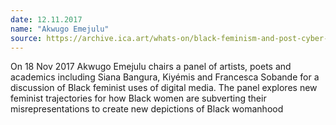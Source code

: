 ```yaml
---
date: 12.11.2017
name: "Akwugo Emejulu"
source: https://archive.ica.art/whats-on/black-feminism-and-post-cyber-feminism
---
```


On 18 Nov 2017 Akwugo Emejulu chairs a panel of artists, poets and academics including Siana Bangura, Kiyémis and Francesca Sobande for a discussion of Black feminist uses of digital media. The panel explores new feminist trajectories for how Black women are subverting their misrepresentations to create new depictions of Black womanhood